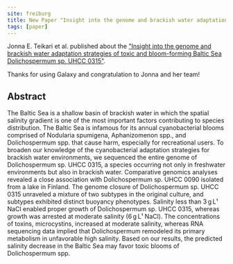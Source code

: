 ```yaml
---
site: freiburg
title: New Paper "Insight into the genome and brackish water adaptation strategies of toxic and bloom-forming Baltic Sea Dolichospermum sp. UHCC 0315"
tags: [paper]
---
```


Jonna E. Teikari et al. published about the
["Insight into the genome and brackish water adaptation strategies of toxic and bloom-forming Baltic Sea Dolichospermum sp. UHCC 0315"](https://www.nature.com/articles/s41598-019-40883-1#article-comments).

Thanks for using Galaxy and congratulation to Jonna and her team!

## Abstract

The Baltic Sea is a shallow basin of brackish water in which the spatial salinity gradient is one of the most important factors contributing to species distribution. The Baltic Sea is infamous for its annual cyanobacterial blooms comprised of Nodularia spumigena, Aphanizomenon spp., and Dolichospermum spp. that cause harm, especially for recreational users. To broaden our knowledge of the cyanobacterial adaptation strategies for brackish water environments, we sequenced the entire genome of Dolichospermum sp. UHCC 0315, a species occurring not only in freshwater environments but also in brackish water. Comparative genomics analyses revealed a close association with Dolichospermum sp. UHCC 0090 isolated from a lake in Finland. The genome closure of Dolichospermum sp. UHCC 0315 unraveled a mixture of two subtypes in the original culture, and subtypes exhibited distinct buoyancy phenotypes. Salinity less than 3 g L¹ NaCl enabled proper growth of Dolichospermum sp. UHCC 0315, whereas growth was arrested at moderate salinity (6 g L¹ NaCl). The concentrations of toxins, microcystins, increased at moderate salinity, whereas RNA sequencing data implied that Dolichospermum remodeled its primary metabolism in unfavorable high salinity. Based on our results, the predicted salinity decrease in the Baltic Sea may favor toxic blooms of Dolichospermum spp.
